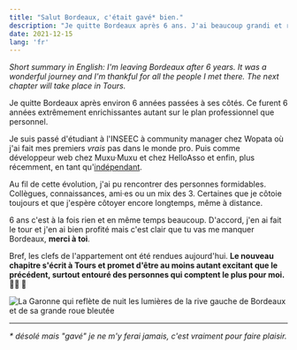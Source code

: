 ```yaml
---
title: "Salut Bordeaux, c'était gavé* bien."
description: "Je quitte Bordeaux après 6 ans. J'ai beaucoup grandi et rencontré des personnes formidables. La suite se déroule à Tours."
date: 2021-12-15
lang: 'fr'
---
```


_Short summary in English: I'm leaving Bordeaux after 6 years. It was a wonderful journey and I'm thankful for all the people I met there. The next chapter will take place in Tours._

Je quitte Bordeaux après environ 6 années passées à ses côtés. Ce furent 6 années extrêmement enrichissantes autant sur le plan professionnel que personnel.

Je suis passé d'étudiant à l'INSEEC à community manager chez Wopata où j'ai fait mes premiers _vrais_ pas dans le monde pro. Puis comme développeur web chez Muxu·Muxu et chez HelloAsso et enfin, plus récemment, en tant qu'[indépendant](https://slash-tmp.dev).

Au fil de cette évolution, j'ai pu rencontrer des personnes formidables. Collègues, connaissances, ami·es ou un mix des 3. Certaines que je côtoie toujours et que j'espère côtoyer encore longtemps, même à distance.

6 ans c'est à la fois rien et en même temps beaucoup. D'accord, j'en ai fait le tour et j'en ai bien profité mais c'est clair que tu vas me manquer Bordeaux, **merci à toi**.

Bref, les clefs de l'appartement ont été rendues aujourd'hui. **Le nouveau chapitre s'écrit à Tours et promet d'être au moins autant excitant que le précédent, surtout entouré des personnes qui comptent le plus pour moi. 👧🏼 🐶**

![La Garonne qui reflète de nuit les lumières de la rive gauche de Bordeaux et de sa grande roue bleutée](/images/bordeaux.jpg)

---

_\* désolé mais "gavé" je ne m'y ferai jamais, c'est vraiment pour faire plaisir._
